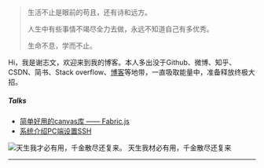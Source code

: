 > 生活不止是眼前的苟且，还有诗和远方。
>
> 人生中有些事情不竭尽全力去做，永远不知道自己有多优秀。
>
> 生命不息，学而不止。

Hi，我是谢志文，欢迎来到我的博客。本人多出没于Github、微博、知乎、CSDN、简书、Stack overflow、[博客](https://xzwen.github.io/xzwenBlog.github.io/)等地带，一直吸取能量中，准备释放终极大招。


##### Talks

<!-- - [Upgrading to Progressive Web Apps][9] · [JSConf CN 上海 2017](http://2017.jsconf.cn/)
- Building Progressive Web Apps · [CSDI 广州 2017](http://www.csdisummit.com/)
- The State of Progressive Web App · GDG IO Redux 北京 2017
- 炒冷饭 · PWA 到底是个什么玩意？· Baidu HQ 北京 2017
- [Service Worker 101][5] · GDG DevFest 北京 2016
- [Progressive Web App，复兴序章][4] · [QCon 上海 2016](http://2016.qconshanghai.com/presentation/3111)
- Progressive Web App 之我见 · GDG IO Redux 北京 2016
- [CSS Still Sucks 2015][2] · 2015
- [JavaScript 模块化七日谈][1] · 2015


[1]: //huangxuan.me/2015/07/09/js-module-7day/
[2]: //huangxuan.me/2015/12/28/css-sucks-2015/
[3]: //huangxuan.me/2016/06/05/pwa-in-my-pov/
[4]: //huangxuan.me/2016/10/20/pwa-qcon2016/
[5]: //huangxuan.me/2016/11/20/sw-101-gdgdf/
[6]: https://yanshuo.io/assets/player/?deck=58ac8598b123db0067292f92 "PWA Rehashing"
[7]: https://yanshuo.io/assets/player/?deck=593ad6fbfe88c2006a0a0d6d "The State of PWA"
[8]: https://yanshuo.io/assets/player/?deck=594d673d570c357d0698a950 "Building PWA"
[9]: //huangxuan.me/jsconfcn2017/ -->

* [简单好用的canvas库 —— Fabric.js][1]
* [系统介绍PC端设置SSH][2]

![天生我才必有用，千金散尽还复来。](http://vinter.oss-cn-shenzhen.aliyuncs.com/blog/jiangjinjiu.jpg "将进酒")
天生我材必有用，千金散尽还复来

---


[1]: //www.vinterx.com/2018/11/18/canvas-fabric/
[2]: //www.vinterx.com/2018/11/05/two-ssh-in-pc-git/